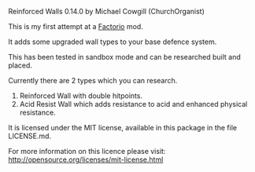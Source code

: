 Reinforced Walls 0.14.0 by Michael Cowgill (ChurchOrganist)

This is my first attempt at a [Factorio](http://www.factorio.com/) mod. 

It adds some upgraded wall types to your base defence system.

This has been tested in sandbox mode and can be researched built and placed.

Currently there are 2 types which you can research.

1. Reinforced Wall with double hitpoints.
2. Acid Resist Wall which adds resistance to acid and enhanced physical resistance.

It is licensed under the MIT license, available in this package in the file  LICENSE.md.

For more information on this licence please visit: http://opensource.org/licenses/mit-license.html
